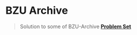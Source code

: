 # BZU Archive

> Solution to some of BZU-Archive **[Problem Set](https://www.hackerrank.com/contests/bzu-archive-problems/challenges)**